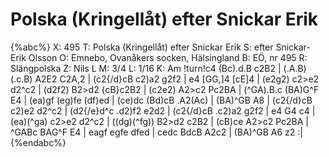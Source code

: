 # Polska (Kringellåt) efter Snickar Erik

{%abc%}
X: 495
T: Polska (Kringellåt) efter Snickar Erik
S: efter Snickar-Erik Olsson
O: Emnebo, Ovanåkers socken, Hälsingland
B: EÖ, nr 495
R: Slängpolska
Z: Nils L
M: 3/4
L: 1/16
K: Am
!turn!c4 (Bc).d.B c2B2 | (.A.B)(.c.B) A2E2 C2A,2 | (c2{/d}cB c2)a2 g2f2 | e4 [GG,]4 [cE]4 |
(e2g2) c2>e2 d2^c2 | (d2f2) B2>d2 {cB}c2B2 | (c2e2) A2>c2 Pc2BA | (^GA).B.c (BA)G^F E4 |
(ea)gf (eg)fe (df)ed | (ce)dc (Bd)cB .A2(Ac) | (BA)^GB A8 | (c2{/d}cB c2)e2 d2^c2 |
(d2{/e}d^c .d2)f2 e2d2 | (c2{/d}cB .c2)a2 g2f2 | e4 G4 c4 | (ea)(^ga) c2>e2 d2^c2 |
((dg)(^fg)) B2>d2 c2B2 | (cB)ce A2>c2 Pc2BA | ^GABc BAG^F E4 | eagf egfe dfed |
cedc BdcB A2c2 | (BA)^GB A6 z2 :|
{%endabc%}
